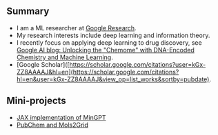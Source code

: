 ## Summary

*   I am a ML researcher at [Google Research](https://research.google/people/107672/).
*   My research interests include deep learning and information theory. 
*   I recently focus on applying deep learning to drug discovery, see [Google AI blog: Unlocking the "Chemome" with DNA-Encoded Chemistry and Machine Learning](https://ai.googleblog.com/2020/06/unlocking-chemome-with-dna-encoded.html).
*   [Google Scholar]([https://scholar.google.com/citations?user=kGx-ZZ8AAAAJ&hl=en](https://scholar.google.com/citations?hl=en&user=kGx-ZZ8AAAAJ&view_op=list_works&sortby=pubdate).

## Mini-projects

* [JAX implementation of MinGPT](https://github.com/imxj/imxj.github.io/blob/master/colabs/llms/jax_gpt_dev_gpt.ipynb)
* [PubChem and Mols2Grid](https://github.com/imxj/imxj.github.io/tree/master/colabs/small_molecules)
